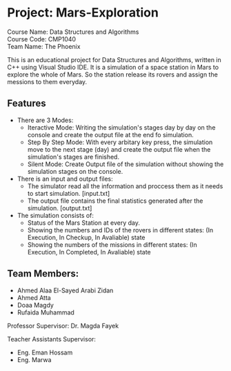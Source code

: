 # Project: Mars-Exploration

Course Name: Data Structures and Algorithms<br>
Course Code: CMP1040<br>
Team Name: The Phoenix<br>

This is an educational project for Data Structures and Algorithms, written in C++ using Visual Studio IDE. It is a simulation of a space station in Mars to explore the whole of Mars. So the station release its rovers and assign the messions to them everyday.

## Features
* There are 3 Modes:
  * Iteractive Mode: Writing the simulation's stages day by day on the console and create the output file at the end fo simulation.
  * Step By Step Mode: With every arbitary key press, the simulation move to the next stage (day) and create the output file when the simulation's stages are finished.
  * Silent Mode: Create Output file of the simulation without showing the simulation stages on the console.
* There is an input and output files:
  * The simulator read all the information and proccess them as it needs to start simulation. [input.txt]
  * The output file contains the final statistics generated after the simulation. [output.txt]
* The simulation consists of:
  * Status of the Mars Station at every day.
  * Showing the numbers and IDs of the rovers in different states: (In Execution, In Checkup, In Avaliable) state
  * Showing the numbers of the missions in different states: (In Execution, In Completed, In Avaliable) state

## Team Members:
* Ahmed Alaa El-Sayed Arabi Zidan
* Ahmed Atta
* Doaa Magdy
* Rufaida Muhammad

Professor Supervisor: Dr. Magda Fayek

Teacher Assistants Supervisor:
* Eng. Eman Hossam
* Eng. Marwa
